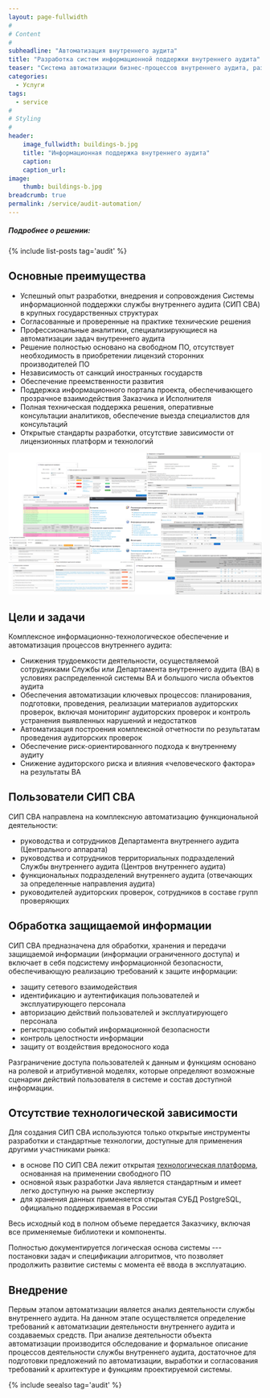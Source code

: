 ```yaml
---
layout: page-fullwidth
#
# Content
#
subheadline: "Автоматизация внутреннего аудита"
title: "Разработка систем информационной поддержки внутреннего аудита"
teaser: "Система автоматизации бизнес-процессов внутреннего аудита, разработанная на базе платформы открытого ПО, успешно эксплуатируется в одной из крупнейших финансовых структур России"
categories: 
  - Услуги
tags:
  - service
#
# Styling
#
header:
    image_fullwidth: buildings-b.jpg
    title: "Информационная поддержка внутреннего аудита"
    caption: 
    caption_url:
image:
    thumb: buildings-b.jpg
breadcrumb: true
permalink: /service/audit-automation/
---
```


<!--{: .t60 }-->

##### Подробнее о решении:
{% include list-posts tag='audit' %}

## Основные преимущества

- Успешный опыт разработки, внедрения и сопровождения Системы информационной поддержки службы внутреннего аудита (СИП СВА) в крупных государственных структурах
- Согласованные и проверенные на практике технические решения
- Профессиональные аналитики, специализирующиеся на автоматизации задач внутреннего аудита
- Решение полностью основано на свободном ПО, отсутствует необходимость в приобретении лицензий сторонних производителей ПО
- Независимость от санкций иностранных государств
- Обеспечение преемственности развития
- Поддержка информационного портала проекта, обеспечивающего прозрачное взаимодействия Заказчика и Исполнителя
- Полная техническая поддержка решения, оперативные консультации аналитиков, обеспечение выезда специалистов для консультаций
- Открытые стандарты разработки, отсутствие зависимости от лицензионных платформ и технологий

![СИП СВА][2]

## Цели и задачи

Комплексное информационно-технологическое обеспечение и автоматизация процессов внутреннего аудита:

- Снижения трудоемкости деятельности, осуществляемой сотрудниками Службы или Департамента внутреннего аудита (ВА) в условиях распределенной системы ВА и большого числа объектов аудита
- Обеспечения автоматизации ключевых процессов: планирования, подготовки, проведения, реализации материалов аудиторских проверок, включая мониторинг аудиторских проверок и контроль устранения выявленных нарушений и недостатков
- Автоматизация построения комплексной отчетности по результатам проведения аудиторских проверок
- Обеспечение риск-ориентированного подхода к внутреннему аудиту
- Снижение аудиторского риска и влияния «человеческого фактора» на результаты ВА

## Пользователи СИП СВА

СИП СВА направлена на комплексную автоматизацию функциональной деятельности:

- руководства и сотрудников Департамента внутреннего аудита (Центрального аппарата)
- руководства и сотрудников территориальных подразделений Службы внутреннего аудита (Центров внутреннего аудита)
- функциональных подразделений внутреннего аудита (отвечающих за определенные направления аудита)
- руководителей аудиторских проверок, сотрудников в составе групп проверяющих

## Обработка защищаемой информации

СИП СВА предназначена для обработки, хранения и передачи защищаемой информации (информации ограниченного доступа) и включает в себя подсистему информационной безопасности, обеспечивающую реализацию требований к защите информации:

- защиту сетевого взаимодействия
- идентификацию и аутентификация пользователей и эксплуатирующего персонала
- авторизацию действий пользователей и эксплуатирующего персонала
- регистрацию событий информационной безопасности
- контроль целостности информации
- защиту от воздействия вредоносного кода

Разграничение доступа пользователей к данным и функциям основано на ролевой и атрибутивной моделях, которые определяют возможные сценарии действий пользователя в системе и состав доступной информации.

<!--
## Архитектура

СИП СГА может быть реализована в централизованной или территориально-распределенной архитектурах.

Обеспечивается комплексная автоматизация деятельности сотрудников Службы внутреннего аудита компании вне зависимости от их территориального размещения.

В составе СИП СВА предусмотрены:

- функциональные подсистемы
- обеспечивающие подсистемы
- комплекс программно-технических средств
- подсистема информационной безопасности

Доступ пользователей к функциям СИП СВА осуществляется по технологии «тонкого клиента», с применением стандартного браузера (Internet Explorer, Firefox, Chrome, Safari).

АРМ пользователей может быть реализован как в стационарном, так и в мобильном (на основе защищенных ноутбуков) исполнении.
-->

## Отсутствие технологической зависимости

Для создания СИП СВА используются только открытые инструменты разработки и стандартные технологии, доступные для применения другими участниками рынка:

- в основе ПО СИП СВА лежит открытая [технологическая платформа][3], основанная на применении свободного ПО
- основной язык разработки Java является стандартным и имеет легко доступную на рынке экспертизу
- для хранения данных применяется открытая СУБД PostgreSQL, официально поддерживаемая в России

Весь исходный код в полном объеме передается Заказчику, включая все применяемые библиотеки и компоненты.

Полностью документируется логическая основа системы --- постановки задач и спецификации алгоритмов, что позволяет продолжить развитие системы с момента её ввода в эксплуатацию.

## Внедрение

Первым этапом автоматизации является анализ деятельности службы внутреннего
аудита.  На данном этапе осуществляется определение требований к
автоматизации деятельности внутреннего аудита и создаваемых средств.
При анализе деятельности объекта автоматизации производится
обследование и формальное описание процессов деятельности службы
внутреннего аудита, достаточное для подготовки предложений по
автоматизации, выработки и согласования требований к архитектуре и
функциям проектируемой системы.

{% include seealso tag='audit' %}

 
 [1]: /service/
 [2]: /images/sva/collage.png
 [3]: /platform/
 [4]: #
 [5]: #
 [6]: #
 [7]: #
 [8]: #
 [9]: #
 [10]: #

